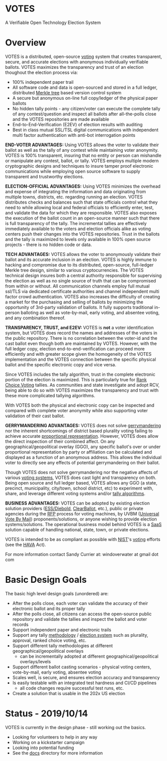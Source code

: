 # VOTES

A Verifiable Open Technology Election System

# Overview

VOTES is a distributed, open-source [voting](https://en.wikipedia.org/wiki/Voting) system that creates transparent, secure, and accurate elections with anonymous individually verifiable ballots.  VOTES maximizes the transparency and trust of an election thoughout the election process via:

 - 100% independent paper trail
 - All software code and data is open-sourced and stored in a full ledger, distributed [Merkle tree](https://en.wikipedia.org/wiki/Merkle_tree) based version control system
 - A secure but anonymous on-line full copy/ledger of the physical paper ballots
 - No hidden tally points - any citizen/voter can execute the complete tally of any contest/question and inspect all ballots after all-the-polls close and the VOTES repositories are made available
 - End-to-End-Verification (E2EV) of election results with auditing
 - Best in class mutual SSL/TSL digital communications with independent multi factor authentication with anti-bot interrogation points

**END-VOTER ADVANTAGES:**  Using VOTES allows the voter to validate their ballot as well as the tally of any contest while maintaining voter anonymity. VOTES is 100% transparent, insuring that no entity or person can mishandle or manipulate any contest, ballot, or tally.  VOTES employs multiple modern cryptographic designs and techniques to insure tamper proof electronic communications while employing open source software to supply transparent and trustworthy elections.

**ELECTION-OFFICIAL ADVANTAGES:** Using VOTES minimizes the overhead and expense of integrating the information and data originating from multiple towns, districts, etc. regarding running an election.  VOTES distributes checks and balances such that state officials control what they need to while allowing local and federal officials to efficiently enter, test, and validate the data for which they are responsible.  VOTES also exposes the execution of the ballot count in an open-source manner such that there is full transparency of the tally.  The incremental tallies are effectively immediately available to the voters and election officials alike as voting centers push their changes into the VOTES repositories.  Trust in the ballots and the tally is maximized to levels only available in 100% open source projects - there is no hidden code or data.

**TECH ADVANTAGES:** VOTES allows the voter to anonymously validate their ballot and its accurate inclusion in an election.  VOTES is highly immune to hacking and compromise due to its distributed, open-source, full-ledger Merkle tree design, similar to various cryptocurrencies.  The VOTES technical design insures both a central authority responsible for supervising the election as well as no single source of truth that can be compromised from within or without.  All communication channels employ full mutual ssl/TLS via dedicated certificate authorities and channel independent multi factor crowd authentication.  VOTES also increases the difficulty of creating a market for the purchasing and selling of ballots by minimizing the opportunity of 3rd-party validation of ballots.  It fully supports traditional in-person balloting as well as vote-by-mail, early voting, and absentee voting, and any combination thereof.

**TRANSPARENCY, TRUST, and E2EV:**   VOTES is __not__ a voter identification system, but VOTES does record the names and addresses of the voters in the public repository.  There is no correlation between the voter-id and the cast ballot even though both are maintained by VOTES.  However, with the full ledger copy, election end-to-end-verification can proceed more efficiently and with greater scope given the homogeneity of the VOTES implementation and the VOTES connection between the specific physical ballot and the specific electronic copy and vice versa.

Since VOTES includes the tally algorithm, trust in the complete electronic portion of the election is maximized.  This is particularly true for [Rank Choice Voting](http://www.fairvote.org/rcv#rcvbenefits) tallies.  As communities and state investigate and adopt RCV, being able to do so with VOTES maximizes the transparency and trust with these more complicated tallying algorithms.

With VOTES both the physical and electronic copy can be inspected and compared with complete voter anonymity while also supporting voter validation of their cast ballot.

**GERRYMANDERING ADVANTAGES:**  VOTES does not solve [gerrymandering](https://en.wikipedia.org/wiki/Gerrymandering) nor the inherent shortcomings of district based plurality voting failing to achieve accurate [proportional representation](https://en.wikipedia.org/wiki/Proportional_representation).  However, VOTES does allow the direct inspection of their combined affect.  On any geographical/geopolitical overlay (GGO), any specific ballot's over or under proportional representation by party or affiliation can be calculated and displayed as a function of an anonymous address.  This allows the individual voter to directly see any effects of potential gerrymandering on their ballot.

Though VOTES does not solve gerrymandering nor the negative affects of various [voting systems](https://en.wikipedia.org/wiki/Electoral_system), VOTES does cast light and transparency on both.  Being open source and full ledger based, VOTES allows any GGO (a state, precinct, municipality, city/town, school district, etc) to experiment with, share, and leverage different voting systems and/or [tally algorithms](https://en.wikipedia.org/wiki/Ranked_voting).

**BUSINESS ADVANTAGES:**  VOTES can be adopted by existing election solution providers ([ESS/Diebold](http://www.essvote.com/about/), [ClearBallot](http://www.clearballot.com/), etc.), public or private agencies during the [RFP](https://en.wikipedia.org/wiki/Request_for_proposal) process for voting machines, by UVBM ([Universal Vote By Mail](http://washingtonmonthly.com/magazine/janfeb-2016/vote-from-home-save-your-country/)) proponents/solutions, or anyone wishing to provide election systems/solutions.  The operational business model behind VOTES is a  [SaaS](https://en.wikipedia.org/wiki/Software_as_a_service) solution capable of handling national, state, town, or private elections.

VOTES is intended to be as compliant as possible with [NIST](https://en.wikipedia.org/wiki/National_Institute_of_Standards_and_Technology)'s [voting](https://www.nist.gov/itl/voting) efforts (see the [HAVA](https://en.wikipedia.org/wiki/Help_America_Vote_Act) Act).

For more information contact Sandy Currier at:  windoverwater at gmail dot com

# Basic Design Goals

The basic high level design goals (unordered) are:

* After the polls close, each voter can validate the accuracy of their electronic ballot and its proper tally
* After the polls close, all citizens can access the open-source public repository and validate the tallies and inspect the ballot and voter records
* Support independent paper and electronic trails
* Support any tally [methodology](https://electology.org/library) / [election system](https://en.wikipedia.org/wiki/Electoral_system) such as plurality, approval, ranked choice voting, etc.
* Support different tally methodologies at different geographical/geopolitical overlays
  * can be incrementally adopted at different geographical/geopolitical overlays/levels
* Support different ballot casting scenarios - physical voting centers, vote-by-mail, early voting, absentee voting
* Scales well, is secure, and ensures election accuracy and transparency
* Is easily testable with an integrated test hardness and CI/CD pipelines
  * all code changes require successful test runs, etc.
* Create a solution that is usable in the 202x US election

# Status - 2019/10/14

VOTES is currently in the design phase - still working out the basics.
* Looking for volunteers to help in any way
* Working on a kickstarter campaign
* Looking into potential funding
* See the [docs](https://github.com/relengcom/votes/tree/master/docs) directory for more information

